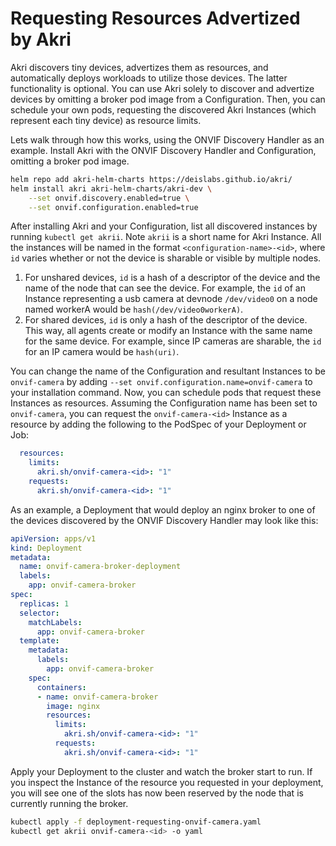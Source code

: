 # Requesting Resources Advertized by Akri
Akri discovers tiny devices, advertizes them as resources, and automatically deploys workloads to utilize those devices.
The latter functionality is optional. You can use Akri solely to discover and advertize devices by omitting a broker pod
image from a Configuration. Then, you can schedule your own pods, requesting the discovered Akri Instances (which
represent each tiny device) as resource limits. 

Lets walk through how this works, using the ONVIF Discovery Handler as an example. Install Akri with the ONVIF Discovery Handler and Configuration,
omitting a broker pod image. 
```bash
helm repo add akri-helm-charts https://deislabs.github.io/akri/
helm install akri akri-helm-charts/akri-dev \
    --set onvif.discovery.enabled=true \
    --set onvif.configuration.enabled=true
```
After installing Akri and your Configuration, list all discovered instances by running `kubectl get akrii`. Note `akrii`
is a short name for Akri Instance. All the instances will be named in the format `<configuration-name>-<id>`, where `id`
varies whether or not the device is sharable or visible by multiple nodes.
1. For unshared devices, `id` is a hash of a descriptor of the device and the name of the node that can see the device.
   For example, the `id` of an Instance representing a usb camera at devnode `/dev/video0` on a node named workerA would
   be `hash(/dev/video0workerA)`.
1. For shared devices, `id` is only a hash of the descriptor of the device. This way, all agents create or modify an
   Instance with the same name for the same device. For example, since IP cameras are sharable, the `id` for an IP camera
   would be `hash(uri)`. 
   
You can change the name of the Configuration and resultant Instances to be `onvif-camera` by adding `--set onvif.configuration.name=onvif-camera` to your installation command. Now, you can schedule pods that request these Instances as resources. Assuming the Configuration name has been set to `onvif-camera`, you can request the `onvif-camera-<id>` Instance as a resource by adding the following to the PodSpec of your Deployment or Job:
```yaml
  resources:
    limits:
      akri.sh/onvif-camera-<id>: "1"
    requests:
      akri.sh/onvif-camera-<id>: "1"
```
As an example, a Deployment that would deploy an nginx broker to one of the devices discovered by the ONVIF Discovery Handler may look
like this:
```yaml
apiVersion: apps/v1
kind: Deployment
metadata:
  name: onvif-camera-broker-deployment
  labels:
    app: onvif-camera-broker
spec:
  replicas: 1
  selector:
    matchLabels:
      app: onvif-camera-broker
  template:
    metadata:
      labels:
        app: onvif-camera-broker
    spec:
      containers:
      - name: onvif-camera-broker
        image: nginx
        resources:
          limits:                        
            akri.sh/onvif-camera-<id>: "1"
          requests:
            akri.sh/onvif-camera-<id>: "1"
```
Apply your Deployment to the cluster and watch the broker start to run. If you inspect the Instance of the resource you
requested in your deployment, you will see one of the slots has now been reserved by the node that is currently running
the broker.
```sh
kubectl apply -f deployment-requesting-onvif-camera.yaml                                  
kubectl get akrii onvif-camera-<id> -o yaml
```